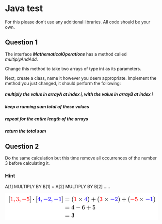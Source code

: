 # Java test
For this please don't use any additional libraries. All code should be your own.

## Question 1
The interface ***MathematicalOperations*** has a method called *multiplyAndAdd*.

Change this method to take two arrays of type int as its parameters.

Next, create a class, name it however you deem appropriate. Implement the method you just changed, it should perform the following:

##### *multiply the value in arrayA at index i, with the value in arrayB at index i*

##### *keep a running sum total of these values*

##### *repeat for the entire length of the arrays*

##### *return the total sum*


## Question 2
Do the same calculation but this time remove all occurrences of the number 3 before calculating it.




### Hint ###

A[1] MULTIPLY BY B[1] + A[2] MULTIPLY BY B[2] .....

![img.png](img.png)